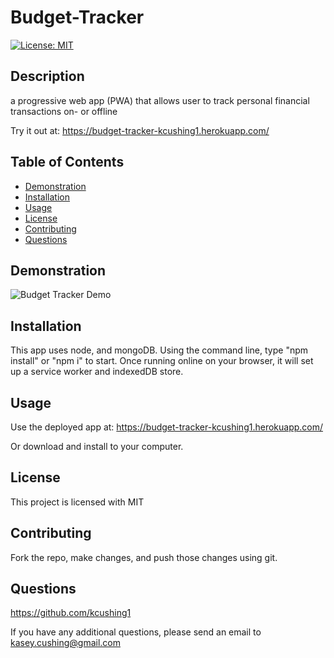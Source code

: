 # Budget-Tracker

[![License: MIT](https://img.shields.io/badge/License-MIT-yellow.svg)](https://opensource.org/licenses/MIT)

## Description

a progressive web app (PWA) that allows user to track personal financial transactions on- or offline

Try it out at: https://budget-tracker-kcushing1.herokuapp.com/

## Table of Contents

- [Demonstration](#demonstration)
- [Installation](#installation)
- [Usage](#usage)
- [License](#license)
- [Contributing](#contributing)
- [Questions](#questions)

## Demonstration

![Budget Tracker Demo](./public/assets/fitness-tracker-demo.gif)

## Installation

This app uses node, and mongoDB. Using the command line, type "npm install" or "npm i" to start. Once running online on your browser, it will set up a service worker and indexedDB store.

## Usage

Use the deployed app at: https://budget-tracker-kcushing1.herokuapp.com/

Or download and install to your computer.

## License

This project is licensed with MIT

## Contributing

Fork the repo, make changes, and push those changes using git.

## Questions

https://github.com/kcushing1

If you have any additional questions, please send an email to kasey.cushing@gmail.com
